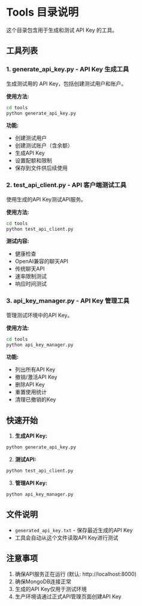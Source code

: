 # Tools 目录说明

这个目录包含用于生成和测试 API Key 的工具。

## 工具列表

### 1. generate_api_key.py - API Key 生成工具
生成测试用的 API Key，包括创建测试用户和账户。

**使用方法:**
```bash
cd tools
python generate_api_key.py
```

**功能:**
- 创建测试用户
- 创建测试账户（含余额）
- 生成API Key
- 设置配额和限制
- 保存到文件供后续使用

### 2. test_api_client.py - API 客户端测试工具
使用生成的API Key测试API服务。

**使用方法:**
```bash
cd tools
python test_api_client.py
```

**测试内容:**
- 健康检查
- OpenAI兼容的聊天API
- 传统聊天API
- 速率限制测试
- 响应时间测试

### 3. api_key_manager.py - API Key 管理工具
管理测试环境中的API Key。

**使用方法:**
```bash
cd tools
python api_key_manager.py
```

**功能:**
- 列出所有API Key
- 撤销/激活API Key
- 删除API Key
- 重置使用统计
- 清理已撤销的Key

## 快速开始

1. **生成API Key:**
```bash
python generate_api_key.py
```

2. **测试API:**
```bash
python test_api_client.py
```

3. **管理API Key:**
```bash
python api_key_manager.py
```

## 文件说明

- `generated_api_key.txt` - 保存最近生成的API Key
- 工具会自动从这个文件读取API Key进行测试

## 注意事项

1. 确保API服务正在运行 (默认: http://localhost:8000)
2. 确保MongoDB连接正常
3. 生成的API Key仅用于测试环境
4. 生产环境请通过正式API管理页面创建API Key